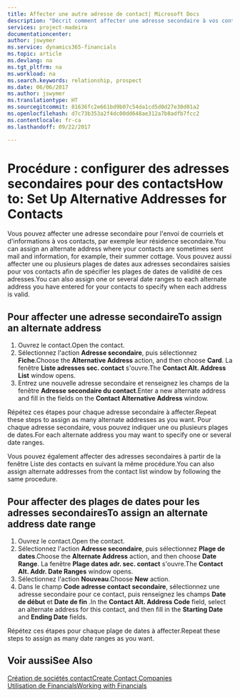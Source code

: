 ```yaml
---
title: Affecter une autre adresse de contact| Microsoft Docs
description: "Décrit comment affecter une adresse secondaire à vos contacts ou prospects, où ils reçoivent parfois des informations."
services: project-madeira
documentationcenter: 
author: jswymer
ms.service: dynamics365-financials
ms.topic: article
ms.devlang: na
ms.tgt_pltfrm: na
ms.workload: na
ms.search.keywords: relationship, prospect
ms.date: 06/06/2017
ms.author: jswymer
ms.translationtype: HT
ms.sourcegitcommit: 81636fc2e661bd9b07c54da1cd5d0d27e30d01a2
ms.openlocfilehash: d7c73b353a2f4dc00dd648ae312a7b8adfb7fcc2
ms.contentlocale: fr-ca
ms.lasthandoff: 09/22/2017

---
```

# <a name="how-to-set-up-alternative-addresses-for-contacts"></a><span data-ttu-id="e1a5e-103">Procédure : configurer des adresses secondaires pour des contacts</span><span class="sxs-lookup"><span data-stu-id="e1a5e-103">How to: Set Up Alternative Addresses for Contacts</span></span>
<span data-ttu-id="e1a5e-104">Vous pouvez affecter une adresse secondaire pour l'envoi de courriels et d'informations à vos contacts, par exemple leur résidence secondaire.</span><span class="sxs-lookup"><span data-stu-id="e1a5e-104">You can assign an alternate address where your contacts are sometimes sent mail and information, for example, their summer cottage.</span></span> <span data-ttu-id="e1a5e-105">Vous pouvez aussi affecter une ou plusieurs plages de dates aux adresses secondaires saisies pour vos contacts afin de spécifier les plages de dates de validité de ces adresses.</span><span class="sxs-lookup"><span data-stu-id="e1a5e-105">You can also assign one or several date ranges to each alternate address you have entered for your contacts to specify when each address is valid.</span></span>

## <a name="to-assign-an-alternate-address"></a><span data-ttu-id="e1a5e-106">Pour affecter une adresse secondaire</span><span class="sxs-lookup"><span data-stu-id="e1a5e-106">To assign an alternate address</span></span>
1. <span data-ttu-id="e1a5e-107">Ouvrez le contact.</span><span class="sxs-lookup"><span data-stu-id="e1a5e-107">Open the contact.</span></span>
2. <span data-ttu-id="e1a5e-108">Sélectionnez l'action **Adresse secondaire**, puis sélectionnez **Fiche**.</span><span class="sxs-lookup"><span data-stu-id="e1a5e-108">Choose the **Alternative Address** action, and then choose **Card**.</span></span> <span data-ttu-id="e1a5e-109">La fenêtre **Liste adresses sec. contact** s'ouvre.</span><span class="sxs-lookup"><span data-stu-id="e1a5e-109">The **Contact Alt. Address List** window opens.</span></span>
3. <span data-ttu-id="e1a5e-110">Entrez une nouvelle adresse secondaire et renseignez les champs de la fenêtre **Adresse secondaire du contact**.</span><span class="sxs-lookup"><span data-stu-id="e1a5e-110">Enter a new alternate address and fill in the fields on the **Contact Alternative Address** window.</span></span>

<span data-ttu-id="e1a5e-111">Répétez ces étapes pour chaque adresse secondaire à affecter.</span><span class="sxs-lookup"><span data-stu-id="e1a5e-111">Repeat these steps to assign as many alternate addresses as you want.</span></span> <span data-ttu-id="e1a5e-112">Pour chaque adresse secondaire, vous pouvez indiquer une ou plusieurs plages de dates.</span><span class="sxs-lookup"><span data-stu-id="e1a5e-112">For each alternate address you may want to specify one or several date ranges.</span></span>

<span data-ttu-id="e1a5e-113">Vous pouvez également affecter des adresses secondaires à partir de la fenêtre Liste des contacts en suivant la même procédure.</span><span class="sxs-lookup"><span data-stu-id="e1a5e-113">You can also assign alternate addresses from the contact list window by following the same procedure.</span></span>

## <a name="to-assign-an-alternate-address-date-range"></a><span data-ttu-id="e1a5e-114">Pour affecter des plages de dates pour les adresses secondaires</span><span class="sxs-lookup"><span data-stu-id="e1a5e-114">To assign an alternate address date range</span></span>
1. <span data-ttu-id="e1a5e-115">Ouvrez le contact.</span><span class="sxs-lookup"><span data-stu-id="e1a5e-115">Open the contact.</span></span>
2. <span data-ttu-id="e1a5e-116">Sélectionnez l'action **Adresse secondaire**, puis sélectionnez **Plage de dates**.</span><span class="sxs-lookup"><span data-stu-id="e1a5e-116">Choose the **Alternate Address** action, and then choose **Date Range**.</span></span> <span data-ttu-id="e1a5e-117">La fenêtre **Plage dates adr. sec. contact** s'ouvre.</span><span class="sxs-lookup"><span data-stu-id="e1a5e-117">The **Contact Alt. Addr. Date Ranges** window opens.</span></span>
3. <span data-ttu-id="e1a5e-118">Sélectionnez l'action **Nouveau**.</span><span class="sxs-lookup"><span data-stu-id="e1a5e-118">Choose **New** action.</span></span>
4. <span data-ttu-id="e1a5e-119">Dans le champ **Code adresse contact secondaire**, sélectionnez une adresse secondaire pour ce contact, puis renseignez les champs **Date de début** et **Date de fin** .</span><span class="sxs-lookup"><span data-stu-id="e1a5e-119">In the **Contact Alt. Address Code** field, select an alternate address for this contact, and then fill in the **Starting Date** and **Ending Date** fields.</span></span>

<span data-ttu-id="e1a5e-120">Répétez ces étapes pour chaque plage de dates à affecter.</span><span class="sxs-lookup"><span data-stu-id="e1a5e-120">Repeat these steps to assign as many date ranges as you want.</span></span>

## <a name="see-also"></a><span data-ttu-id="e1a5e-121">Voir aussi</span><span class="sxs-lookup"><span data-stu-id="e1a5e-121">See Also</span></span>
[<span data-ttu-id="e1a5e-122">Création de sociétés contact</span><span class="sxs-lookup"><span data-stu-id="e1a5e-122">Create Contact Companies</span></span>](marketing-create-contact-companies.md)  
[<span data-ttu-id="e1a5e-123">Utilisation de Financials</span><span class="sxs-lookup"><span data-stu-id="e1a5e-123">Working with Financials</span></span>](ui-work-product.md)

